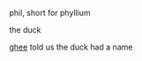 phil, short for phyllium

the duck 

<a href="foundLibrary/foundlibrary2.0/nodes/ghee.md">ghee</a> told us the duck had a name 
